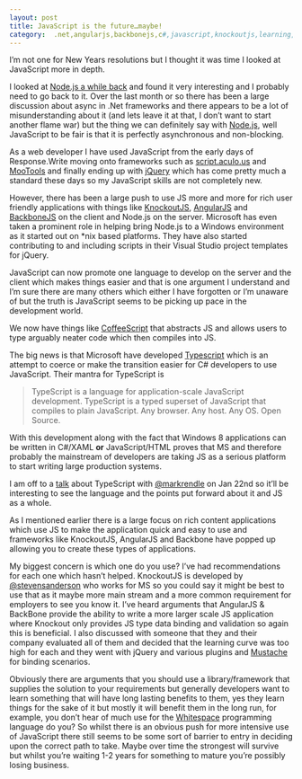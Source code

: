```yaml
---
layout: post
title: JavaScript is the future…maybe!
category:  .net,angularjs,backbonejs,c#,javascript,knockoutjs,learning,node.js,oss,typescript
---
```


I’m not one for New Years resolutions but I thought it was time I looked at JavaScript more in depth.

I looked at [Node.js a while back][1] and found it very interesting and I probably need to go back to it. Over the last month or so there has been a large discussion about async in .Net frameworks and there appears to be a lot of misunderstanding about it (and lets leave it at that, I don’t want to start another flame war) but the thing we can definitely say with [Node.js][2], well JavaScript to be fair is that it is perfectly asynchronous and non-blocking.

As a web developer I have used JavaScript from the early days of Response.Write moving onto frameworks such as [script.aculo.us][3] and [MooTools][4] and finally ending up with [jQuery][5] which has come pretty much a standard these days so my JavaScript skills are not completely new.

However, there has been a large push to use JS more and more for rich user friendly applications with things like [KnockoutJS][6], [AngularJS][7] and [BackboneJS][8] on the client and Node.js on the server. Microsoft has even taken a prominent role in helping bring Node.js to a Windows environment as it started out on *nix based platforms. They have also started contributing to and including scripts in their Visual Studio project templates for jQuery.

<!--excerpt-->

JavaScript can now promote one language to develop on the server and the client which makes things easier and that is one argument I understand and I’m sure there are many others which either I have forgotten or I’m unaware of but the truth is JavaScript seems to be picking up pace in the development world.

We now have things like [CoffeeScript][9] that abstracts JS and allows users to type arguably neater code which then compiles into JS.

The big news is that Microsoft have developed [Typescript][10] which is an attempt to coerce or make the transition easier for C# developers to use JavaScript. Their mantra for TypeScript is

> TypeScript is a language for application-scale JavaScript development. TypeScript is a typed superset of JavaScript that compiles to plain JavaScript. Any browser. Any host. Any OS. Open Source.

With this development along with the fact that Windows 8 applications can be written in C#/XAML **or** JavaScript/HTML proves that MS and therefore probably the mainstream of developers are taking JS as a serious platform to start writing large production systems.

I am off to a [talk][11] about TypeScript with [@markrendle][12] on Jan 22nd so it’ll be interesting to see the language and the points put forward about it and JS as a whole.

As I mentioned earlier there is a large focus on rich content applications which use JS to make the application quick and easy to use and frameworks like KnockoutJS, AngularJS and Backbone have popped up allowing you to create these types of applications.

My biggest concern is which one do you use? I’ve had recommendations for each one which hasn’t helped. KnockoutJS is developed by [@stevensanderson][13] who works for MS so you could say it might be best to use that as it maybe more main stream and a more common requirement for employers to see you know it. I’ve heard arguments that AngularJS &amp; BackBone provide the ability to write a more larger scale JS application where Knockout only provides JS type data binding and validation so again this is beneficial. I also discussed with someone that they and their company evaluated all of them and decided that the learning curve was too high for each and they went with jQuery and various plugins and [Mustache][14] for binding scenarios.

Obviously there are arguments that you should use a library/framework that supplies the solution to your requirements but generally developers want to learn something that will have long lasting benefits to them, yes they learn things for the sake of it but mostly it will benefit them in the long run, for example, you don’t hear of much use for the [Whitespace][15] programming language do you? So whilst there is an obvious push for more intensive use of JavaScript there still seems to be some sort of barrier to entry in deciding upon the correct path to take. Maybe over time the strongest will survive but whilst you’re waiting 1-2 years for something to mature you’re possibly losing business.

   [1]: http://blog.jonathanchannon.com/2012/10/08/node-js-express-hello-world-formula-1-style/ (Node.js, Express, Hello World Formula 1 Style)
   [2]: http://nodejs.org/
   [3]: http://script.aculo.us/
   [4]: http://mootools.net/
   [5]: http://jquery.com/
   [6]: http://knockoutjs.com/
   [7]: http://angularjs.org/
   [8]: http://backbonejs.org/
   [9]: http://coffeescript.org/
   [10]: http://www.typescriptlang.org/
   [11]: http://www.dotnetdevnet.com/Meetings/tabid/54/EntryID/73/Default.aspx
   [12]: http://twitter.com/markrendle
   [13]: http://twitter.com/stevensanderson
   [14]: http://mustache.github.com/
   [15]: http://compsoc.dur.ac.uk/whitespace/
  